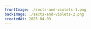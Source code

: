 ```yaml
---
frontImage: ./sects-and-violets-1.png
backImage: ./sects-and-violets-2.png
createdAt: 2025-04-03
---
```

